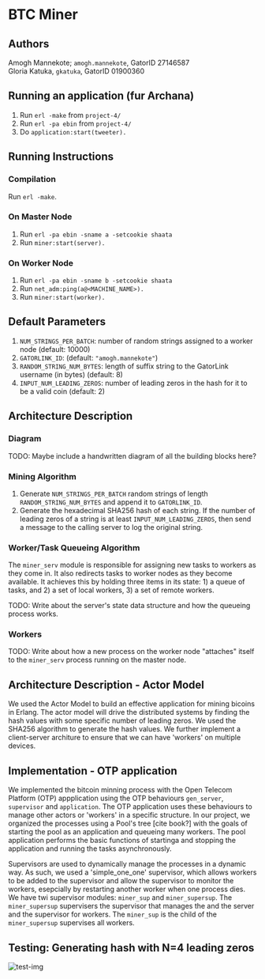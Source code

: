 # BTC Miner

## Authors
Amogh Mannekote; `amogh.mannekote`, GatorID 27146587 \
Gloria Katuka, `gkatuka`, GatorID 01900360 

## Running an application (fur Archana)
1. Run `erl -make` from `project-4/`
2. Run `erl -pa ebin` from `project-4/`
3. Do `application:start(tweeter).`

## Running Instructions
### Compilation
Run `erl -make`.

### On Master Node
1. Run `erl -pa ebin -sname a -setcookie shaata`
2. Run `miner:start(server).`

### On Worker Node
1. Run `erl -pa ebin -sname b -setcookie shaata`
2. Run `net_adm:ping(a@<MACHINE_NAME>).`
3. Run `miner:start(worker).`

## Default Parameters
1. `NUM_STRINGS_PER_BATCH`: number of random strings assigned to a worker node (default: 10000)
2. `GATORLINK_ID`: (default: `"amogh.mannekote"`)
3. `RANDOM_STRING_NUM_BYTES`: length of suffix string to the GatorLink username (in bytes) (default: 8)
4. `INPUT_NUM_LEADING_ZEROS`: number of leading zeros in the hash for it to be a valid coin (default: 2)


## Architecture Description

### Diagram
TODO: Maybe include a handwritten diagram of all the building blocks here?

### Mining Algorithm
1. Generate `NUM_STRINGS_PER_BATCH` random strings of length `RANDOM_STRING_NUM_BYTES` and append it to `GATORLINK_ID`.
2. Generate the hexadecimal SHA256 hash of each string. If the number of leading zeros of a string is at least `INPUT_NUM_LEADING_ZEROS`, then send a message to the calling server to log the original string.

### Worker/Task Queueing Algorithm
The `miner_serv` module is responsible for assigning new tasks to workers as they come in. It also redirects tasks to worker nodes as they become available. It achieves this by holding three items in its state: 1) a queue of tasks, and 2) a set of local workers, 3) a set of remote workers.

TODO: Write about the server's state data structure and how the queueing process works.

### Workers
TODO: Write about how a new process on the worker node "attaches" itself to the `miner_serv` process running on the master node.

## Architecture Description - Actor Model
We used the Actor Model to build an effective application for mining bicoins in Erlang. The actor model will drive the distributed systems by finding the hash values with some specific number of leading zeros. We used the SHA256 algorithm to generate the hash values. We further implement a client-server architure to ensure that we can have 'workers' on multiple devices. 

## Implementation - OTP application
We implemented the bitcoin minning process with the Open Telecom Platform (OTP) appplication using the OTP behaviours `gen_server`, `supervisor` and `application`. The OTP application uses these behaviours to manage other actors or 'workers' in a specific structure. In our project, we organized the processes using a Pool's tree [cite book?] with the goals of starting the pool as an application and queueing many workers. The pool application performs the basic functions of startinga and stopping the application and running the tasks asynchronously. 

Supervisors are used to dynamically manage the processes in a dynamic way. As such, we used a 'simple_one_one' supervisor, which allows workers to be added to the supervisor and allow the supervisor to monitor the workers, esepcially by restarting another worker when one process dies. We have twi supervisor modules: `miner_sup`  and `miner_supersup`. The `miner_supersup` supervisers the supervisor that manages the and the server and the supervisor for workers. The `miner_sup` is the child of the `miner_supersup` supervises all workers.  


## Testing: Generating hash with N=4 leading zeros
![test-img](/btc_miner/img/4_zeros.png)
